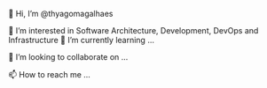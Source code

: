 👋 Hi, I’m @thyagomagalhaes

👀 I’m interested in Software Architecture, Development, DevOps and Infrastructure
🌱 I’m currently learning ...

💞️ I’m looking to collaborate on ...

📫 How to reach me ...

<!---
thyagomagalhaes/thyagomagalhaes is a ✨ special ✨ repository because its `README.md` (this file) appears on your GitHub profile.
You can click the Preview link to take a look at your changes.
--->
